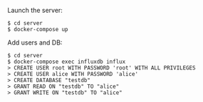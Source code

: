 Launch the server:

    $ cd server
    $ docker-compose up

Add users and DB:

    $ cd server
    $ docker-compose exec influxdb influx
    > CREATE USER root WITH PASSWORD 'root' WITH ALL PRIVILEGES
    > CREATE USER alice WITH PASSWORD 'alice'
    > CREATE DATABASE "testdb"
    > GRANT READ ON "testdb" TO "alice"
    > GRANT WRITE ON "testdb" TO "alice"
